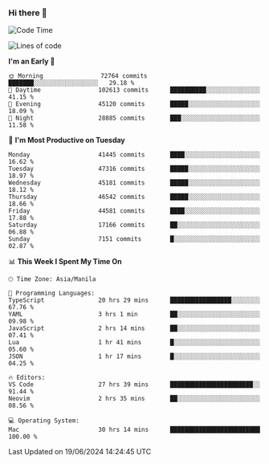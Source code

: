 ### Hi there 👋

<!--START_SECTION:waka-->
![Code Time](http://img.shields.io/badge/Code%20Time-5%2C274%20hrs%2020%20mins-blue)

![Lines of code](https://img.shields.io/badge/From%20Hello%20World%20I%27ve%20Written-114.1%20million%20lines%20of%20code-blue)

**I'm an Early 🐤** 

```text
🌞 Morning                72764 commits       ███████░░░░░░░░░░░░░░░░░░   29.18 % 
🌆 Daytime                102613 commits      ██████████░░░░░░░░░░░░░░░   41.15 % 
🌃 Evening                45120 commits       █████░░░░░░░░░░░░░░░░░░░░   18.09 % 
🌙 Night                  28885 commits       ███░░░░░░░░░░░░░░░░░░░░░░   11.58 % 
```
📅 **I'm Most Productive on Tuesday** 

```text
Monday                   41445 commits       ████░░░░░░░░░░░░░░░░░░░░░   16.62 % 
Tuesday                  47316 commits       █████░░░░░░░░░░░░░░░░░░░░   18.97 % 
Wednesday                45181 commits       █████░░░░░░░░░░░░░░░░░░░░   18.12 % 
Thursday                 46542 commits       █████░░░░░░░░░░░░░░░░░░░░   18.66 % 
Friday                   44581 commits       ████░░░░░░░░░░░░░░░░░░░░░   17.88 % 
Saturday                 17166 commits       ██░░░░░░░░░░░░░░░░░░░░░░░   06.88 % 
Sunday                   7151 commits        █░░░░░░░░░░░░░░░░░░░░░░░░   02.87 % 
```


📊 **This Week I Spent My Time On** 

```text
🕑︎ Time Zone: Asia/Manila

💬 Programming Languages: 
TypeScript               20 hrs 29 mins      █████████████████░░░░░░░░   67.76 % 
YAML                     3 hrs 1 min         ██░░░░░░░░░░░░░░░░░░░░░░░   09.98 % 
JavaScript               2 hrs 14 mins       ██░░░░░░░░░░░░░░░░░░░░░░░   07.41 % 
Lua                      1 hr 41 mins        █░░░░░░░░░░░░░░░░░░░░░░░░   05.60 % 
JSON                     1 hr 17 mins        █░░░░░░░░░░░░░░░░░░░░░░░░   04.25 % 

🔥 Editors: 
VS Code                  27 hrs 39 mins      ███████████████████████░░   91.44 % 
Neovim                   2 hrs 35 mins       ██░░░░░░░░░░░░░░░░░░░░░░░   08.56 % 

💻 Operating System: 
Mac                      30 hrs 14 mins      █████████████████████████   100.00 % 
```


 Last Updated on 19/06/2024 14:24:45 UTC
<!--END_SECTION:waka-->


<!--
**rad182/rad182** is a ✨ _special_ ✨ repository because its `README.md` (this file) appears on your GitHub profile.

Here are some ideas to get you started:

- 🔭 I’m currently working on ...
- 🌱 I’m currently learning ...
- 👯 I’m looking to collaborate on ...
- 🤔 I’m looking for help with ...
- 💬 Ask me about ...
- 📫 How to reach me: ...
- 😄 Pronouns: ...
- ⚡ Fun fact: ...
-->
